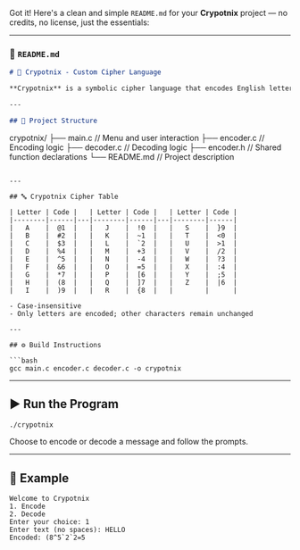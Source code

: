 Got it! Here's a clean and simple `README.md` for your **Crypotnix** project — no credits, no license, just the essentials:

---

### 📄 `README.md`

```markdown
# 🔐 Crypotnix - Custom Cipher Language

**Crypotnix** is a symbolic cipher language that encodes English letters into unique symbol+number combinations. It is implemented in C with separate files for encoding, decoding, and the main interface.

---

## 📁 Project Structure

```

crypotnix/
├── main.c         // Menu and user interaction
├── encoder.c      // Encoding logic
├── decoder.c      // Decoding logic
├── encoder.h      // Shared function declarations
└── README.md      // Project description

````

---

## 🔤 Crypotnix Cipher Table

| Letter | Code |   | Letter | Code |   | Letter | Code |
|--------|------|---|--------|------|---|--------|------|
|   A    |  @1  |   |   J    |  !0  |   |   S    |  }9  |
|   B    |  #2  |   |   K    |  ~1  |   |   T    |  <0  |
|   C    |  $3  |   |   L    |  `2  |   |   U    |  >1  |
|   D    |  %4  |   |   M    |  +3  |   |   V    |  /2  |
|   E    |  ^5  |   |   N    |  -4  |   |   W    |  ?3  |
|   F    |  &6  |   |   O    |  =5  |   |   X    |  :4  |
|   G    |  *7  |   |   P    |  [6  |   |   Y    |  ;5  |
|   H    |  (8  |   |   Q    |  ]7  |   |   Z    |  |6  |
|   I    |  )9  |   |   R    |  {8  |   |        |      |

- Case-insensitive
- Only letters are encoded; other characters remain unchanged

---

## ⚙️ Build Instructions

```bash
gcc main.c encoder.c decoder.c -o crypotnix
````

---

## ▶️ Run the Program

```bash
./crypotnix
```

Choose to encode or decode a message and follow the prompts.

---

## 🧪 Example

```
Welcome to Crypotnix
1. Encode
2. Decode
Enter your choice: 1
Enter text (no spaces): HELLO
Encoded: (8^5`2`2=5
```

